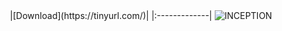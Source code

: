 <div align="center">
|[Download](https://tinyurl.com/)|
|:-------------|
<img src="https://cdn.discordapp.com/attachments/1154406429810233346/1154406806303547402/faxzcas.png" alt="INCEPTION">
</div>
